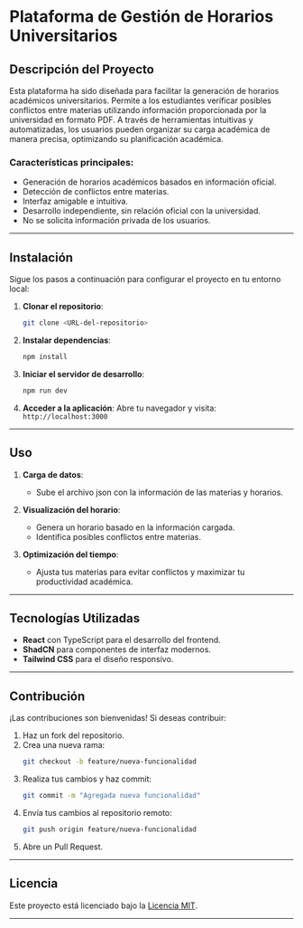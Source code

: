 # Plataforma de Gestión de Horarios Universitarios

## Descripción del Proyecto
Esta plataforma ha sido diseñada para facilitar la generación de horarios académicos universitarios. Permite a los estudiantes verificar posibles conflictos entre materias utilizando información proporcionada por la universidad en formato PDF. A través de herramientas intuitivas y automatizadas, los usuarios pueden organizar su carga académica de manera precisa, optimizando su planificación académica.

### Características principales:
- Generación de horarios académicos basados en información oficial.
- Detección de conflictos entre materias.
- Interfaz amigable e intuitiva.
- Desarrollo independiente, sin relación oficial con la universidad.
- No se solicita información privada de los usuarios.

---

## Instalación
Sigue los pasos a continuación para configurar el proyecto en tu entorno local:

1. **Clonar el repositorio**:
   ```bash
   git clone <URL-del-repositorio>
   ```

2. **Instalar dependencias**:
   ```bash
   npm install
   ```

3. **Iniciar el servidor de desarrollo**:
   ```bash
   npm run dev
   ```

4. **Acceder a la aplicación**:
   Abre tu navegador y visita: `http://localhost:3000`

---

## Uso

1. **Carga de datos**:
   - Sube el archivo json con la información de las materias y horarios.

2. **Visualización del horario**:
   - Genera un horario basado en la información cargada.
   - Identifica posibles conflictos entre materias.

3. **Optimización del tiempo**:
   - Ajusta tus materias para evitar conflictos y maximizar tu productividad académica.

---

## Tecnologías Utilizadas
- **React** con TypeScript para el desarrollo del frontend.
- **ShadCN** para componentes de interfaz modernos.
- **Tailwind CSS** para el diseño responsivo.

---

## Contribución
¡Las contribuciones son bienvenidas! Si deseas contribuir:

1. Haz un fork del repositorio.
2. Crea una nueva rama:
   ```bash
   git checkout -b feature/nueva-funcionalidad
   ```
3. Realiza tus cambios y haz commit:
   ```bash
   git commit -m "Agregada nueva funcionalidad"
   ```
4. Envía tus cambios al repositorio remoto:
   ```bash
   git push origin feature/nueva-funcionalidad
   ```
5. Abre un Pull Request.

---

## Licencia
Este proyecto está licenciado bajo la [Licencia MIT](./LICENSE).

---
